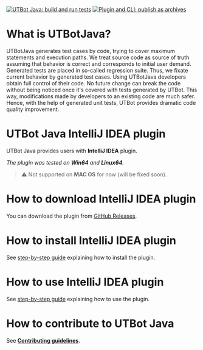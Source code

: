 [![UTBot Java: build and run tests](https://github.com/UnitTestBot/UTBotJava/actions/workflows/build-and-run-tests.yml/badge.svg)](https://github.com/UnitTestBot/UTBotJava/actions/workflows/build-and-run-tests.yml)
[![Plugin and CLI: publish as archives](https://github.com/UnitTestBot/UTBotJava/actions/workflows/publish-plugin-and-cli.yml/badge.svg)](https://github.com/UnitTestBot/UTBotJava/actions/workflows/publish-plugin-and-cli.yml)

# What is UTBotJava?

UTBotJava generates test cases by code, trying to cover maximum statements and execution paths. We treat source code as source of truth assuming that behavior is correct and corresponds to initial user demand. Generated tests are placed in so-called regression suite. Thus, we fixate current behavior by generated test cases. Using UTBotJava developers obtain full control of their code. No future change can break the code without being noticed once it's covered with tests generated by UTBot. This way, modifications made by developers to an existing code are much safer. Hence, with the help of generated unit tests, UTBot provides dramatic code quality improvement.

# UTBot Java IntelliJ IDEA plugin

UTBot Java provides users with **IntelliJ IDEA** plugin. 

_The plugin was tested on **Win64** and **Linux64**._

> ⚠ Not supported on **MAC OS** for now (will be fixed soon).

# How to download IntelliJ IDEA plugin

You can download the plugin from [GitHub Releases](https://github.com/UnitTestBot/UTBotJava/releases).

# How to install IntelliJ IDEA plugin

See [step-by-step guide](https://github.com/UnitTestBot/UTBotJava/wiki/intellij-idea-plugin) explaining how to install the plugin.

# How to use IntelliJ IDEA plugin

See [step-by-step guide](https://github.com/UnitTestBot/UTBotJava/wiki/generate-tests-with-plugin) explaining how to use the plugin.

# How to contribute to UTBot Java

See [**Contributing guidelines**](CONTRIBUTING.md).
